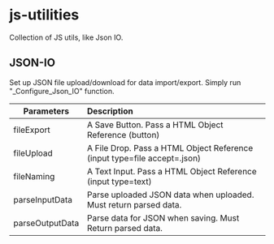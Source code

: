 # js-utilities
Collection of JS utils, like Json IO.

## JSON-IO
Set up JSON file upload/download for data import/export.
Simply run "_Configure_Json_IO" function.

| Parameters      | Description   |
| --------------- |:--------------|
| fileExport      | A Save Button. Pass a HTML Object Reference (button) |
| fileUpload      | A File Drop. Pass a HTML Object Reference (input type=file accept=.json) |
| fileNaming      | A Text Input. Pass a HTML Object Reference (input type=text) |
| parseInputData  | Parse uploaded JSON data when uploaded. Must return parsed data. |
| parseOutputData | Parse data for JSON when saving. Must Return parsed data. |
